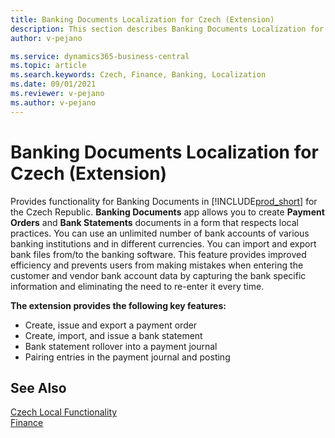 ```yaml
---
title: Banking Documents Localization for Czech (Extension) 
description: This section describes Banking Documents Localization for Czech extension functionality.
author: v-pejano

ms.service: dynamics365-business-central
ms.topic: article
ms.search.keywords: Czech, Finance, Banking, Localization
ms.date: 09/01/2021
ms.reviewer: v-pejano
ms.author: v-pejano
---
```


# Banking Documents Localization for Czech (Extension)

Provides functionality for Banking Documents in [!INCLUDE[prod_short](../../includes/prod_short.md)] for the Czech Republic.
**Banking Documents** app allows you to create **Payment Orders** and **Bank Statements** documents in a form that respects local practices. You can use an unlimited number of bank accounts of various banking institutions and in different currencies. You can import and export bank files from/to the banking software.
This feature provides improved efficiency and prevents users from making mistakes when entering the customer and vendor bank account data by capturing the bank specific information and eliminating the need to re-enter it every time.

**The extension provides the following key features:**  

- Create, issue and export a payment order
- Create, import, and issue a bank statement
- Bank statement rollover into a payment journal
- Pairing entries in the payment journal and posting

## See Also

[Czech Local Functionality](czech-local-functionality.md)  
[Finance](../../finance.md)  
